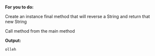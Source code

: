 **For you to do:**

Create an instance final method that will reverse a String and return that new String

Call method from the main method


**Output:**

```
olleh
```